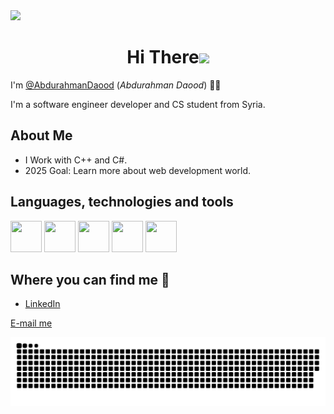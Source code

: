 <!-- ![](https://komarev.com/ghpvc/?username=maamounhajnajeeb&style=for-the-badge) -->

<a href="https://github.com/elMeniwy">
<!--  <img width="100%" height="auto" src="https://i.imgur.com/iXuL1HG.png" height="175px"/> -->
 <img src="https://github.githubassets.com/images/modules/site/social-cards/github-social.png" />
</a>

<h1 align="center">Hi There<img src="https://raw.githubusercontent.com/MartinHeinz/MartinHeinz/master/wave.gif" width="30px">
</h1>

I'm [@AbdurahmanDaood](https://github.com/AbdurahmanDaood) (*Abdurahman Daood*) 🙋‍♂️

I'm a software engineer developer and CS student from Syria.

## About Me
* I Work with C++ and C#.
* 2025 Goal: Learn more about web development world.


## Languages, technologies and tools
<div sytle="display: flex; flex-direction: row">
          <img src="https://cdn.jsdelivr.net/gh/devicons/devicon@latest/icons/visualstudio/visualstudio-original.svg" width="50px" height="50px"/>
          <img src="https://cdn.jsdelivr.net/gh/devicons/devicon@latest/icons/git/git-original.svg" width="50px" height="50px" />
          <img src="https://cdn.jsdelivr.net/gh/devicons/devicon@latest/icons/cplusplus/cplusplus-original.svg" width="50px" height="50px" />
          <img src="https://cdn.jsdelivr.net/gh/devicons/devicon@latest/icons/csharp/csharp-original.svg" width="50px" height="50px" />
          <img src="https://cdn.jsdelivr.net/gh/devicons/devicon@latest/icons/github/github-original.svg"  width="50px" height="50px" />
</div>


## Where you can find me 👀
- [LinkedIn](https://www.linkedin.com/in/abdurahman-daood)

[E-mail me](abd.daood.2002@gmail.com "Abdurahman's email")


<img src="https://raw.githubusercontent.com/pythondeveloper6/pythondeveloper6/output/snake.svg" alt="Snake animation" />
